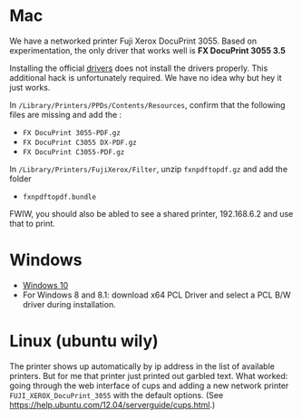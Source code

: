 Mac
==========

We have a networked printer Fuji Xerox DocuPrint 3055. Based on experimentation, the only driver that works well is **FX DocuPrint 3055 3.5**

Installing the official [drivers](http://onlinesupport.fujixerox.com/processDriverForm.do;jsessionid=283ED4E2B1ABE181330C4BD499B147C4?ctry_code=SG&lang_code=en&d_lang=en&corp_pid=DP3055&rts=null&model=DocuPrint+3055&type_id=2&oslist=Windows+2000&lang_list=en) does not install the drivers properly. This additional hack is unfortunately required. We have no idea why but hey it just works.

In `/Library/Printers/PPDs/Contents/Resources`, confirm that the following files are missing and add the :
* `FX DocuPrint 3055-PDF.gz`
* `FX DocuPrint C3055 DX-PDF.gz`
* `FX DocuPrint C3055-PDF.gz`

In `/Library/Printers/FujiXerox/Filter`, unzip `fxnpdftopdf.gz` and add the folder
* `fxnpdftopdf.bundle`

FWIW, you should also be abled to see a shared printer, 192.168.6.2 and use that to print.


Windows
==========

* [Windows 10](https://github.com/hackerspacesg/hackerspace.sg/issues/128)
* For Windows 8 and 8.1: download x64 PCL Driver and select a PCL B/W driver during installation.

Linux (ubuntu wily)
===================

The printer shows up automatically by ip address in the list of available printers. But for me that printer just printed out garbled text. What worked: going through the web interface of cups and adding a new network printer `FUJI_XEROX_DocuPrint_3055` with the default options. (See https://help.ubuntu.com/12.04/serverguide/cups.html.)
